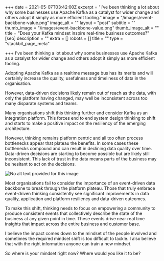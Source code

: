+++
date = 2021-05-07T03:42:00Z
excerpt = "I've been thinking a lot about why some businesses use Apache Kafka as a catalyst for wider change and others adopt it simply as more efficient tooling."
image = "/images/event-backbone-value.png"
image_alt = ""
layout = "post"
subtitle = ""
thumb_image = "/images/event-backbone-value.png"
thumb_image_alt = ""
title = "Does your Kafka mindset inspire real-time business outcomes?"
[seo]
description = ""
extra = []
robots = []
title = ""
type = "stackbit_page_meta"

+++
I've been thinking a lot about why some businesses use Apache Kafka as a catalyst for wider change and others adopt it simply as more efficient tooling.

Adopting Apache Kafka as a realtime message bus has its merits and will certainly increase the quality, usefulness and timeliness of data in the organisation.

However, data-driven decisions likely remain out of reach as the data, with only the platform having changed, may well be inconsistent across too many disparate systems and teams.

Many organisations shift this thinking further and consider Kafka as an integration platform. This forces end to end system design thinking to shift and starts to make a positive impact on the resiliency of the emerging architecture.

However, thinking remains platform centric and all too often process bottlenecks appear that plateau the benefits. In some cases these bottlenecks compound and can result in declining data quality over time. Data-driven decisions are starting to become possible but are likely still inconsistent. This lack of trust in the data means parts of the business may be hesitant to act on the decisions.

![No alt text provided for this image](https://media-exp1.licdn.com/dms/image/C5612AQEJeH7OcHqPPg/article-inline_image-shrink_1000_1488/0/1620357701208?e=1626912000&v=beta&t=KquJReAcLybbuUEgyYLdx6rvt8pe5nRMWszzQ_E-FV4)

Most organisations fail to consider the importance of an event-driven data backbone to break through the platform plateau. Those that truly embrace event-driven thinking consistently see significant improvements in data quality, application and platform resiliency and data-driven outcomes.

To make this shift, thinking needs to focus on empowering a community to produce consistent events that collectively describe the state of the business at any given point in time. These events drive near real time insights that impact across the entire business and customer base.

I believe the impact comes down to the mindset of the people involved and sometimes the required mindset shift is too difficult to tackle. I also believe that with the right information anyone can train a new mindset.

So where is your mindset right now? Where would you like it to be?